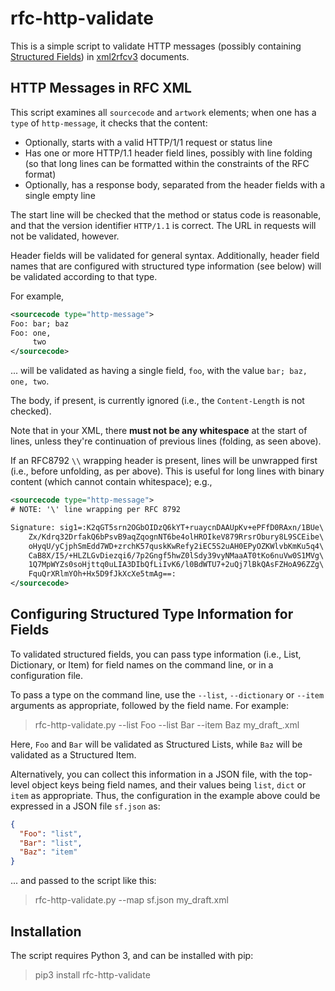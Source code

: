 # rfc-http-validate

This is a simple script to validate HTTP messages (possibly containing [Structured Fields](https://httpwg.org/http-extensions/draft-ietf-httpbis-header-structure.html)) in [xml2rfcv3](https://tools.ietf.org/html/rfc7991) documents.


## HTTP Messages in RFC XML

This script examines all `sourcecode` and `artwork` elements; when one has a `type` of
`http-message`, it checks that the content:

* Optionally, starts with a valid HTTP/1/1 request or status line
* Has one or more HTTP/1.1 header field lines, possibly with line folding (so that long lines can be formatted within the constraints of the RFC format)
* Optionally, has a response body, separated from the header fields with a single empty line

The start line will be checked that the method or status code is reasonable, and that the version identifier `HTTP/1.1` is correct. The URL in requests will not be validated, however.

Header fields will be validated for general syntax. Additionally, header field names that are configured with structured type information (see below) will be validated according to that type.

For example,

~~~ xml
<sourcecode type="http-message">
Foo: bar; baz
Foo: one,
     two
</sourcecode>
~~~

... will be validated as having a single field, `foo`, with the value `bar; baz, one, two`.

The body, if present, is currently ignored (i.e., the `Content-Length` is not checked).

Note that in your XML, there **must not be any whitespace** at the start of lines, unless they're continuation of previous lines (folding, as seen above).

If an RFC8792 `\\` wrapping header is present, lines will be unwrapped first (i.e., before unfolding, as per above). This is useful for long lines with binary content (which cannot contain whitespace); e.g.,

~~~ xml
<sourcecode type="http-message">
# NOTE: '\' line wrapping per RFC 8792

Signature: sig1=:K2qGT5srn2OGbOIDzQ6kYT+ruaycnDAAUpKv+ePFfD0RAxn/1BUe\
    Zx/Kdrq32DrfakQ6bPsvB9aqZqognNT6be4olHROIkeV879RrsrObury8L9SCEibe\
    oHyqU/yCjphSmEdd7WD+zrchK57quskKwRefy2iEC5S2uAH0EPyOZKWlvbKmKu5q4\
    CaB8X/I5/+HLZLGvDiezqi6/7p2Gngf5hwZ0lSdy39vyNMaaAT0tKo6nuVw0S1MVg\
    1Q7MpWYZs0soHjttq0uLIA3DIbQfLiIvK6/l0BdWTU7+2uQj7lBkQAsFZHoA96ZZg\
    FquQrXRlmYOh+Hx5D9fJkXcXe5tmAg==:
</sourcecode>
~~~


## Configuring Structured Type Information for Fields

To validated structured fields, you can pass type information (i.e., List, Dictionary, or Item) for field names on the command line, or in a configuration file.

To pass a type on the command line, use the `--list`, `--dictionary` or `--item` arguments as appropriate, followed by the field name. For example:

> rfc-http-validate.py --list Foo --list Bar --item Baz my_draft_.xml

Here, `Foo` and `Bar` will be validated as Structured Lists, while `Baz` will be validated as a Structured Item.

Alternatively, you can collect this information in a JSON file, with the top-level object keys being field names, and their values being `list`, `dict` or `item` as appropriate. Thus, the configuration in the example above could be expressed in a JSON file `sf.json` as:

~~~ json
{
  "Foo": "list",
  "Bar": "list",
  "Baz": "item"
}
~~~

... and passed to the script like this:

> rfc-http-validate.py --map sf.json my_draft.xml


## Installation

The script requires Python 3, and can be installed with pip:

> pip3 install rfc-http-validate

